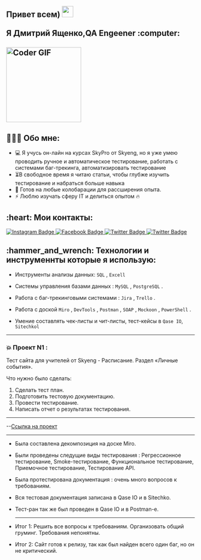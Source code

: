 <h2 align="left">
 <abc>
  <br>Привет всем) <img src="https://user-images.githubusercontent.com/42378118/110234147-e3259600-7f4e-11eb-95be-0c4047144dea.gif" width="30"><br>
  <br>Я Дмитрий Ященко,QA Engeener :computer:<br>
  <br>
    <img src="https://media.giphy.com/media/SWoSkN6DxTszqIKEqv/giphy.gif" alt="Coder GIF" width="200">
 </abc>
  <h2 align="left">👨🏻‍💻 Обо мне:</h2>

- :computer:  Я учусь он-лайн на курсах SkyPro от Skyeng, но я уже умею проводить ручное и автоматическое тестирование, работать с системами баг-трекинга, автоматизировать тестирование
- :hourglass_flowing_sand:В свободное время я читаю статьи, чтобы глубже изучить тестирование и набраться больше навыка
- :rocket: Готов на любые колобарации для рассширения опыта. 
- :zap: Люблю изучать сферу IT  и делиться опытом :fire:

<h2 align="left">:heart: Мои контакты:</h2>
<a href="https://www.instagram.com/">
    <img src="https://img.shields.io/badge/Instagram-red?logo=instagram&logoColor=white" alt="Instagram Badge"/>
  </a>
<a href="https://www.facebook.com/?/">
    <img src="https://img.shields.io/badge/Facebook-navy?logo=facebook&logoColor=white" alt="Facebook Badge"/>
  </a>
  <a href="https://vk.com/?">
    <img src="https://img.shields.io/badge/vk-blue?logo=vk&logoColor=white" alt="Twitter Badge"/>
  </a>
   <a href="https://github.com/">
    <img src="https://img.shields.io/badge/vk-blue?logo=github&logoColor=white" alt="Twitter Badge"/>
  </a>
</h2> 
<h2 align="left">:hammer_and_wrench: Технологии и инструменнты которые я использую:</h2>

- Инструменты анализы данных: ``SQL`` , ``Excell`` 

- Системы управления базами данных : ``MySQL`` , ``PostgreSQL`` .
- Работа с баг-трекинговыми системами : ``Jira`` , ``Trello`` .
- Работа с доской ``Miro`` , ``DevTools`` , ``Postman`` , ``SOAP`` , ``Mockoon`` , ``PowerShell`` . 
- Умение составлять чек-листы и чит-листы, тест-кейсы в ``Qase IO``,  ``Sitechkol``
----
### :boom: Проект N1 :
Тест сайта для учителей от Skyeng - Расписание. Раздел «Личные события».

Что нужно было сделать:

1. Сделать тест план.
2. Подготовить тестовую документацию.
3. Провести тестирование.
4. Написать отчет о результатах тестирования.

---

--[Ссылка на проект](https://furtive-venom-a7b.notion.site/1-2-49340afb84f34c3da0878c0603abf6e8?pvs=4) 


---

- Была составлена декомпозиция на доске Miro.
- Были проведены следущие виды тестирования : Регрессионное тестирование, Smoke-тестирование, Функциональное тестирование, Приемочное тестирование, Тестирование API.
- Была протестирована документация : очень много вопросов к требованиям.
- Вся тестовая документация записана в Qase IO и в Sitechko.
- Тест-ран так же был проведен в Qase IO и в Postman-e.

  ---

- Итог 1:
Решить все вопросы к требованиям. Организовать общий груминг. Требования непонятны.
- Итог 2:
Сайт готов к релизу, так как был найден всего один баг, но он не критический.





